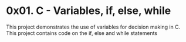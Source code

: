 # 0x01. C - Variables, if, else, while
This project demonstrates the use of variables for decision making in C. This project contains code on the if, else and while statements
